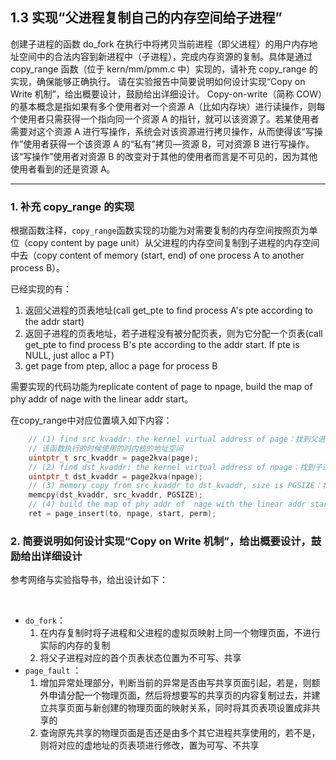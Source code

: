 ## 1.3 实现“父进程复制自己的内存空间给子进程”
创建子进程的函数 do_fork 在执行中将拷贝当前进程（即父进程）的用户内存地址空间中的合法内容到新进程中（子进程），完成内存资源的复制。具体是通过copy_range 函数（位于 kern/mm/pmm.c 中）实现的，请补充 copy_range 的实现，确保能够正确执行。
请在实验报告中简要说明如何设计实现“Copy on Write 机制”，给出概要设计，鼓励给出详细设计。
Copy-on-write（简称 COW）的基本概念是指如果有多个使用者对一个资源 A（比如内存块）进行读操作，则每个使用者只需获得一个指向同一个资源 A 的指针，就可以该资源了。若某使用者需要对这个资源 A 进行写操作，系统会对该资源进行拷贝操作，从而使得该“写操作”使用者获得一个该资源 A 的“私有”拷贝—资源 B，可对资源 B 进行写操作。该“写操作”使用者对资源 B 的改变对于其他的使用者而言是不可见的，因为其他使用者看到的还是资源 A。

---

### 1. 补充 copy_range 的实现

根据函数注释，`copy_range`函数实现的功能为对需要复制的内存空间按照页为单位（copy content by page unit）从父进程的内存空间复制到子进程的内存空间中去（copy content of memory (start, end) of one process A to another process B）。

已经实现的有：
1. 返回父进程的页表地址(call get_pte to find process A's pte according to the addr start)
2. 返回子进程的页表地址，若子进程没有被分配页表，则为它分配一个页表(call get_pte to find process B's pte according to the addr start. If pte is NULL, just alloc a PT)
3. get page from ptep, alloc a page for process B

需要实现的代码功能为replicate content of page to npage, build the map of phy addr of nage with the linear addr start。

在copy_range中对应位置填入如下内容：

```c
    // (1) find src_kvaddr: the kernel virtual address of page：找到父进程需要复制的物理页在内核地址空间中的虚拟地址
    // 该函数执行的时候使用的时内核的地址空间
    uintptr_t src_kvaddr = page2kva(page);
    // (2) find dst_kvaddr: the kernel virtual address of npage：找到子进程需要被填充的物理页的内核虚拟地址
    uintptr_t dst_kvaddr = page2kva(npage);
    // (3) memory copy from src_kvaddr to dst_kvaddr, size is PGSIZE：将父进程的物理页的内容复制到子进程中去
    memcpy(dst_kvaddr, src_kvaddr, PGSIZE);
    // (4) build the map of phy addr of  nage with the linear addr start：建立子进程的物理页与虚拟页的映射关系
    ret = page_insert(to, npage, start, perm);
```

### 2. 简要说明如何设计实现“Copy on Write 机制”，给出概要设计，鼓励给出详细设计

参考网络与实验指导书，给出设计如下：

<br>

- `do_fork`：
   1. 在内存复制时将子进程和父进程的虚拟页映射上同一个物理页面，不进行实际的内存的复制
   2. 将父子进程对应的首个页表状态位置为不可写、共享
- `page_fault` ：
  1. 增加异常处理部分，判断当前的异常是否由写共享页面引起，若是，则额外申请分配一个物理页面，然后将想要写的共享页的内容复制过去，并建立共享页面与新创建的物理页面的映射关系，同时将其页表项设置成非共享的
  2. 查询原先共享的物理页面是否还是由多个其它进程共享使用的，若不是，则将对应的虚地址的页表项进行修改，置为可写、不共享

